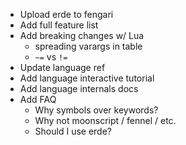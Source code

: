 - Upload erde to fengari
- Add full feature list
- Add breaking changes w/ Lua
  - spreading varargs in table
  - `~=` vs `!=`
- Update language ref
- Add language interactive tutorial
- Add language internals docs
- Add FAQ
  - Why symbols over keywords?
  - Why not moonscript / fennel / etc.
  - Should I use erde?

